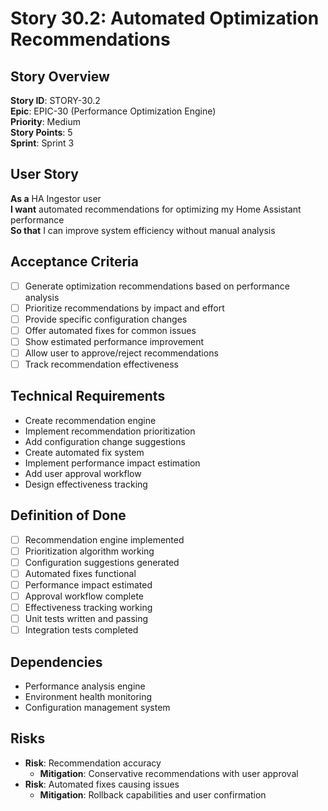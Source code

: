 # Story 30.2: Automated Optimization Recommendations

## Story Overview
**Story ID**: STORY-30.2  
**Epic**: EPIC-30 (Performance Optimization Engine)  
**Priority**: Medium  
**Story Points**: 5  
**Sprint**: Sprint 3  

## User Story
**As a** HA Ingestor user  
**I want** automated recommendations for optimizing my Home Assistant performance  
**So that** I can improve system efficiency without manual analysis  

## Acceptance Criteria
- [ ] Generate optimization recommendations based on performance analysis
- [ ] Prioritize recommendations by impact and effort
- [ ] Provide specific configuration changes
- [ ] Offer automated fixes for common issues
- [ ] Show estimated performance improvement
- [ ] Allow user to approve/reject recommendations
- [ ] Track recommendation effectiveness

## Technical Requirements
- Create recommendation engine
- Implement recommendation prioritization
- Add configuration change suggestions
- Create automated fix system
- Implement performance impact estimation
- Add user approval workflow
- Design effectiveness tracking

## Definition of Done
- [ ] Recommendation engine implemented
- [ ] Prioritization algorithm working
- [ ] Configuration suggestions generated
- [ ] Automated fixes functional
- [ ] Performance impact estimated
- [ ] Approval workflow complete
- [ ] Effectiveness tracking working
- [ ] Unit tests written and passing
- [ ] Integration tests completed

## Dependencies
- Performance analysis engine
- Environment health monitoring
- Configuration management system

## Risks
- **Risk**: Recommendation accuracy
  - **Mitigation**: Conservative recommendations with user approval
- **Risk**: Automated fixes causing issues
  - **Mitigation**: Rollback capabilities and user confirmation
